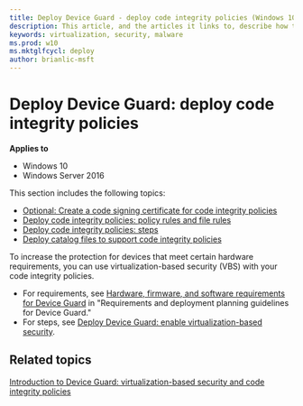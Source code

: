 ```yaml
---
title: Deploy Device Guard - deploy code integrity policies (Windows 10)
description: This article, and the articles it links to, describe how to create code integrity policies, one of the main features that are part of Device Guard in Windows 10. 
keywords: virtualization, security, malware
ms.prod: w10
ms.mktglfcycl: deploy
author: brianlic-msft
---
```


# Deploy Device Guard: deploy code integrity policies

**Applies to**
-   Windows 10
-   Windows Server 2016

This section includes the following topics:

- [Optional: Create a code signing certificate for code integrity policies](optional-create-a-code-signing-certificate-for-code-integrity-policies.md)
- [Deploy code integrity policies: policy rules and file rules](deploy-code-integrity-policies-policy-rules-and-file-rules.md)
- [Deploy code integrity policies: steps](deploy-code-integrity-policies-steps.md)
- [Deploy catalog files to support code integrity policies](deploy-catalog-files-to-support-code-integrity-policies.md)

To increase the protection for devices that meet certain hardware requirements, you can use virtualization-based security (VBS) with your code integrity policies.
- For requirements, see [Hardware, firmware, and software requirements for Device Guard](requirements-and-deployment-planning-guidelines-for-device-guard.md#hardware-firmware-and-software-requirements-for-device-guard) in "Requirements and deployment planning guidelines for Device Guard."
- For steps, see [Deploy Device Guard: enable virtualization-based security](deploy-device-guard-enable-virtualization-based-security.md).

## Related topics

[Introduction to Device Guard: virtualization-based security and code integrity policies](introduction-to-device-guard-virtualization-based-security-and-code-integrity-policies.md)

